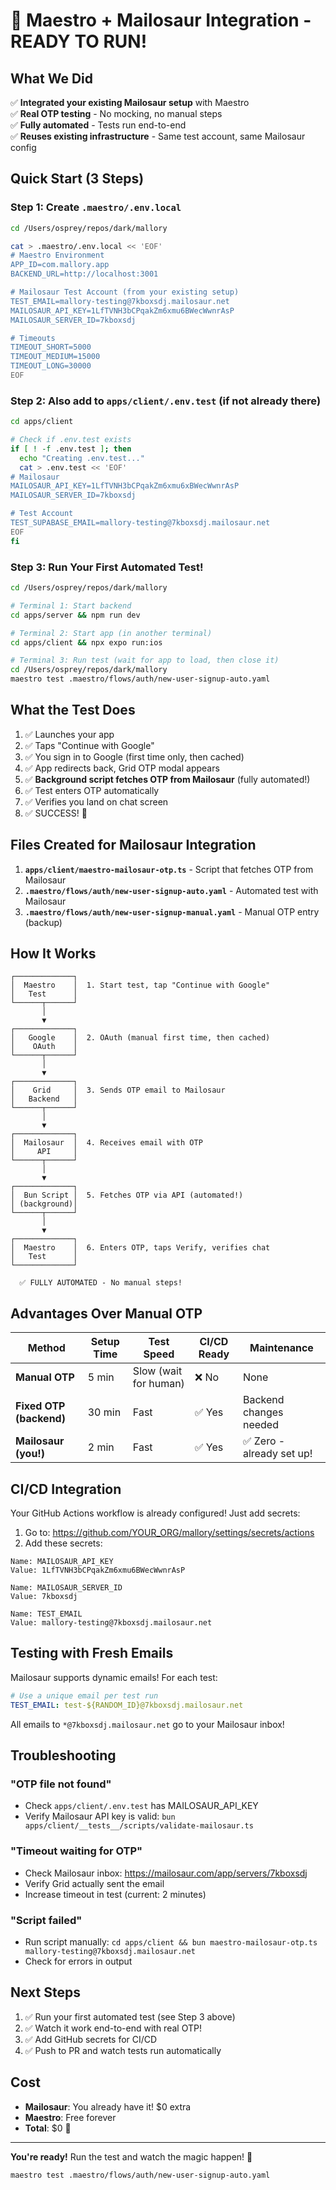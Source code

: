 # 🎉 Maestro + Mailosaur Integration - READY TO RUN!

## What We Did

✅ **Integrated your existing Mailosaur setup** with Maestro  
✅ **Real OTP testing** - No mocking, no manual steps  
✅ **Fully automated** - Tests run end-to-end  
✅ **Reuses existing infrastructure** - Same test account, same Mailosaur config  

## Quick Start (3 Steps)

### Step 1: Create `.maestro/.env.local`

```bash
cd /Users/osprey/repos/dark/mallory

cat > .maestro/.env.local << 'EOF'
# Maestro Environment
APP_ID=com.mallory.app
BACKEND_URL=http://localhost:3001

# Mailosaur Test Account (from your existing setup)
TEST_EMAIL=mallory-testing@7kboxsdj.mailosaur.net
MAILOSAUR_API_KEY=1LfTVNH3bCPqakZm6xmu6BWecWwnrAsP
MAILOSAUR_SERVER_ID=7kboxsdj

# Timeouts
TIMEOUT_SHORT=5000
TIMEOUT_MEDIUM=15000
TIMEOUT_LONG=30000
EOF
```

### Step 2: Also add to `apps/client/.env.test` (if not already there)

```bash
cd apps/client

# Check if .env.test exists
if [ ! -f .env.test ]; then
  echo "Creating .env.test..."
  cat > .env.test << 'EOF'
# Mailosaur
MAILOSAUR_API_KEY=1LfTVNH3bCPqakZm6xmu6xBWecWwnrAsP
MAILOSAUR_SERVER_ID=7kboxsdj

# Test Account  
TEST_SUPABASE_EMAIL=mallory-testing@7kboxsdj.mailosaur.net
EOF
fi
```

### Step 3: Run Your First Automated Test!

```bash
cd /Users/osprey/repos/dark/mallory

# Terminal 1: Start backend
cd apps/server && npm run dev

# Terminal 2: Start app (in another terminal)
cd apps/client && npx expo run:ios

# Terminal 3: Run test (wait for app to load, then close it)
cd /Users/osprey/repos/dark/mallory
maestro test .maestro/flows/auth/new-user-signup-auto.yaml
```

## What the Test Does

1. ✅ Launches your app
2. ✅ Taps "Continue with Google"
3. ✅ You sign in to Google (first time only, then cached)
4. ✅ App redirects back, Grid OTP modal appears
5. ✅ **Background script fetches OTP from Mailosaur** (fully automated!)
6. ✅ Test enters OTP automatically
7. ✅ Verifies you land on chat screen
8. ✅ SUCCESS! 🎉

## Files Created for Mailosaur Integration

1. **`apps/client/maestro-mailosaur-otp.ts`** - Script that fetches OTP from Mailosaur
2. **`.maestro/flows/auth/new-user-signup-auto.yaml`** - Automated test with Mailosaur
3. **`.maestro/flows/auth/new-user-signup-manual.yaml`** - Manual OTP entry (backup)

## How It Works

```
┌─────────────┐
│  Maestro    │  1. Start test, tap "Continue with Google"
│   Test      │  
└──────┬──────┘
       │
       ▼
┌─────────────┐
│   Google    │  2. OAuth (manual first time, then cached)
│    OAuth    │
└──────┬──────┘
       │
       ▼
┌─────────────┐
│    Grid     │  3. Sends OTP email to Mailosaur
│   Backend   │
└──────┬──────┘
       │
       ▼
┌─────────────┐
│  Mailosaur  │  4. Receives email with OTP
│     API     │
└──────┬──────┘
       │
       ▼
┌─────────────┐
│  Bun Script │  5. Fetches OTP via API (automated!)
│ (background)│
└──────┬──────┘
       │
       ▼
┌─────────────┐
│  Maestro    │  6. Enters OTP, taps Verify, verifies chat
│   Test      │
└─────────────┘

  ✅ FULLY AUTOMATED - No manual steps!
```

## Advantages Over Manual OTP

| Method | Setup Time | Test Speed | CI/CD Ready | Maintenance |
|--------|-----------|------------|-------------|-------------|
| **Manual OTP** | 5 min | Slow (wait for human) | ❌ No | None |
| **Fixed OTP (backend)** | 30 min | Fast | ✅ Yes | Backend changes needed |
| **Mailosaur (you!)** | 2 min | Fast | ✅ Yes | ✅ Zero - already set up! |

## CI/CD Integration

Your GitHub Actions workflow is already configured! Just add secrets:

1. Go to: https://github.com/YOUR_ORG/mallory/settings/secrets/actions
2. Add these secrets:

```
Name: MAILOSAUR_API_KEY
Value: 1LfTVNH3bCPqakZm6xmu6BWecWwnrAsP

Name: MAILOSAUR_SERVER_ID
Value: 7kboxsdj

Name: TEST_EMAIL
Value: mallory-testing@7kboxsdj.mailosaur.net
```

## Testing with Fresh Emails

Mailosaur supports dynamic emails! For each test:

```yaml
# Use a unique email per test run
TEST_EMAIL: test-${RANDOM_ID}@7kboxsdj.mailosaur.net
```

All emails to `*@7kboxsdj.mailosaur.net` go to your Mailosaur inbox!

## Troubleshooting

### "OTP file not found"
- Check `apps/client/.env.test` has MAILOSAUR_API_KEY
- Verify Mailosaur API key is valid: `bun apps/client/__tests__/scripts/validate-mailosaur.ts`

### "Timeout waiting for OTP"
- Check Mailosaur inbox: https://mailosaur.com/app/servers/7kboxsdj
- Verify Grid actually sent the email
- Increase timeout in test (current: 2 minutes)

### "Script failed"
- Run script manually: `cd apps/client && bun maestro-mailosaur-otp.ts mallory-testing@7kboxsdj.mailosaur.net`
- Check for errors in output

## Next Steps

1. ✅ Run your first automated test (see Step 3 above)
2. ✅ Watch it work end-to-end with real OTP!
3. ✅ Add GitHub secrets for CI/CD
4. ✅ Push to PR and watch tests run automatically

## Cost

- **Mailosaur**: You already have it! $0 extra
- **Maestro**: Free forever
- **Total**: $0 🎉

---

**You're ready!** Run the test and watch the magic happen! 🚀

```bash
maestro test .maestro/flows/auth/new-user-signup-auto.yaml
```

